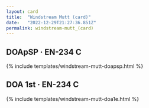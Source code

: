 ```yaml
---
layout: card
title:  "Windstream Mutt (card)"
date:   "2022-12-29T21:27:36.851Z"
permalink: windstream-mutt_(card)
---
```


## DOApSP &middot; EN-234 C

{% include templates/windstream-mutt-doapsp.html %}


## DOA 1st &middot; EN-234 C

{% include templates/windstream-mutt-doa1e.html %}
